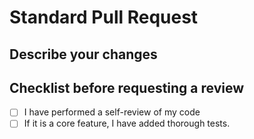 # Standard Pull Request

## Describe your changes

## Checklist before requesting a review

- [ ] I have performed a self-review of my code
- [ ] If it is a core feature, I have added thorough tests.
